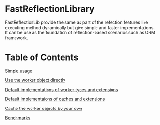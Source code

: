 # FastReflectionLibrary
FastReflectionLib provide the same as part of the refection features like executing method dynamically but give simple and faster implementations. It can be use as the foundation of reflection-based scenarios such as ORM framework.

# Table of Contents

[Simple usage]()

[Use the worker object directly]()

[Default implementations of worker types and extensions]()

[Default implementaions of caches and extensions]()

[Cache the worker objects by your own]()

[Benchmarks]()